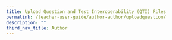 ```yaml
---
title: Upload Question and Test Interoperability (QTI) Files
permalink: /teacher-user-guide/author-author/uploadquestion/
description: ""
third_nav_title: Author
---
```

